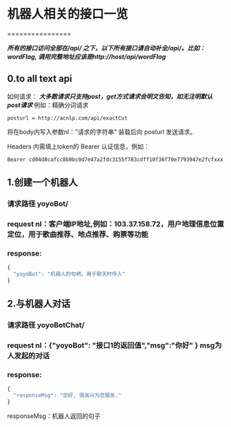 # 机器人相关的接口一览
================

***所有的接口访问全部在/api/ 之下，以下所有接口请自动补全/api/。比如：wordFlag, 调用完整地址应该是http://host/api/wordFlag***


## 0.to all text api
如何请求：
***大多数请求只支持post，get方式请求会明文告知，如无注明默认post请求***
例如：精确分词请求
```
posturl = http://acnlp.com/api/exactCut
```
将在body内写入参数nl："请求的字符串"
装载后向 posturl 发送请求。

Headers 内需填上token的 Bearer 认证信息，例如：
```
Bearer cd04d8cafcc8b0bc0d7e47a2fdc3155f783cdff10f36f70e7793947e2fcfxxx
```

## 1.创建一个机器人
### 请求路径 yoyoBot/
### request nl：客户端IP地址,例如：103.37.158.72，用户地理信息位置定位，用于歌曲推荐、地点推荐、购票等功能
### response:
```javascript
{
  "yoyoBot": "机器人的句柄，用于聊天时传入"
}
```



## 2.与机器人对话
### 请求路径 yoyoBotChat/
### request nl：{"yoyoBot": "接口1的返回值","msg":"你好" }  msg为人发起的对话
### response:
```javascript
{
  "responseMsg": "您好, 很高兴为您服务."
}
```
responseMsg：机器人返回的句子